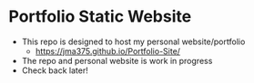 # Portfolio Static Website

- This repo is designed to host my personal website/portfolio 
  - https://jma375.github.io/Portfolio-Site/
- The repo and personal website is work in progress
- Check back later!
